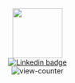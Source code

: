 
<div id="header" align="center">
  <img src="https://media.giphy.com/media/SUcApSWjPwQMARvcM8/giphy.gif" width="100"/>
</div>


<div id="badges" align="center">
  <a href="https://www.linkedin.com/in/brianne-bourassa/">
    <img src="https://img.shields.io/badge/LinkedIn-blue?style=for-the-badge&logo=linkedin&logoColor=white" alt="Linkedin badge"/>
  </a>
</div>

<div id="view-counter" align="center">
 <img src="https://komarev.com/ghpvc/?username=BriBourassa&style=flat-square&color=blue" alt="view-counter"/>
</div>


